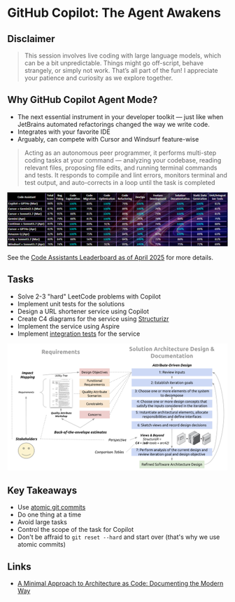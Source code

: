 # GitHub Copilot: The Agent Awakens

## Disclaimer
> This session involves live coding with large language models, which can be a bit unpredictable. Things might go off-script, behave strangely, or simply not work. That’s all part of the fun! I appreciate your patience and curiosity as we explore together.

## Why GitHub Copilot Agent Mode?

- The next essential instrument in your developer toolkit — just like when JetBrains automated refactorings changed the way we write code.
- Integrates with your favorite IDE
- Arguably, can compete with Cursor and Windsurf feature-wise

> Acting as an autonomous peer programmer, it performs multi-step coding tasks at your command — analyzing your codebase, reading relevant files, proposing file edits, and running terminal commands and tests. It responds to compile and lint errors, monitors terminal and test output, and auto-corrects in a loop until the task is completed
> 
![Code Assistants Leaderboard as of April 2025 by EPAM](https://github.com/epam/AIRUN-Engineering-Benchmark/raw/main/images/sandbox-test/code-assistants-performance-engineering-benchmark-detailed-apr-25-3.png)

See the [Code Assistants Leaderboard as of April 2025](https://github.com/epam/AIRUN-Engineering-Benchmark/blob/main/pages/sandbox-test/code-assistants-2025.md) for more details.

## Tasks

- Solve 2-3 "hard" LeetCode problems with Copilot
- Implement unit tests for the solutions
- Design a URL shortener service using Copilot
- Create C4 diagrams for the service using [Structurizr](https://structurizr.com/)
- Implement the service using Aspire
- Implement [integration tests](https://learn.microsoft.com/en-us/aspnet/core/test/integration-tests?view=aspnetcore-9.0&pivots=xunit) for the service

![Architecture design process](./architecture.png)

## Key Takeaways

- Use [atomic git commits](https://www.aleksandrhovhannisyan.com/blog/atomic-git-commits/)
- Do one thing at a time
- Avoid large tasks
- Control the scope of the task for Copilot
- Don't be affraid to `git reset --hard` and start over (that's why we use atomic commits)

## Links
- [A Minimal Approach to Architecture as Code: Documenting the Modern Way](https://github.com/max-arshinov/masad)

